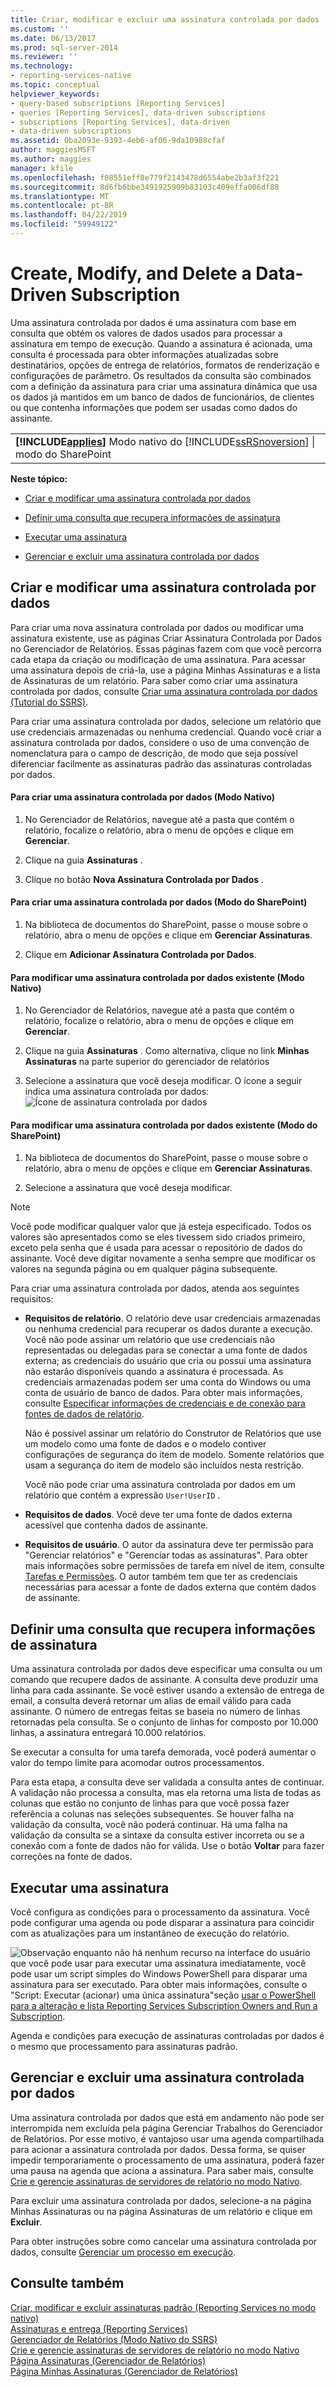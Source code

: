 ```yaml
---
title: Criar, modificar e excluir uma assinatura controlada por dados | Microsoft Docs
ms.custom: ''
ms.date: 06/13/2017
ms.prod: sql-server-2014
ms.reviewer: ''
ms.technology:
- reporting-services-native
ms.topic: conceptual
helpviewer_keywords:
- query-based subscriptions [Reporting Services]
- queries [Reporting Services], data-driven subscriptions
- subscriptions [Reporting Services], data-driven
- data-driven subscriptions
ms.assetid: 0ba2093e-9393-4eb6-af06-9da10988cfaf
author: maggiesMSFT
ms.author: maggies
manager: kfile
ms.openlocfilehash: f08551eff8e779f2143478d6554abe2b3af3f221
ms.sourcegitcommit: 8d6fb6bbe3491925909b83103c409effa006df88
ms.translationtype: MT
ms.contentlocale: pt-BR
ms.lasthandoff: 04/22/2019
ms.locfileid: "59949122"
---
```

# <a name="create-modify-and-delete-a-data-driven-subscription"></a>Create, Modify, and Delete a Data-Driven Subscription
  Uma assinatura controlada por dados é uma assinatura com base em consulta que obtém os valores de dados usados para processar a assinatura em tempo de execução. Quando a assinatura é acionada, uma consulta é processada para obter informações atualizadas sobre destinatários, opções de entrega de relatórios, formatos de renderização e configurações de parâmetro. Os resultados da consulta são combinados com a definição da assinatura para criar uma assinatura dinâmica que usa os dados já mantidos em um banco de dados de funcionários, de clientes ou que contenha informações que podem ser usadas como dados do assinante.  
  
||  
|-|  
|**[!INCLUDE[applies](../../includes/applies-md.md)]**  Modo nativo do [!INCLUDE[ssRSnoversion](../../includes/ssrsnoversion-md.md)] &#124; modo do SharePoint|  
  
 **Neste tópico:**  
  
-   [Criar e modificar uma assinatura controlada por dados](#bkmk_create_and_modify)  
  
-   [Definir uma consulta que recupera informações de assinatura](#bkmk_define_query)  
  
-   [Executar uma assinatura](#bkmk_run_subscription)  
  
-   [Gerenciar e excluir uma assinatura controlada por dados](#bkmk_manage_and_delete)  
  
##  <a name="bkmk_create_and_modify"></a> Criar e modificar uma assinatura controlada por dados  
 Para criar uma nova assinatura controlada por dados ou modificar uma assinatura existente, use as páginas Criar Assinatura Controlada por Dados no Gerenciador de Relatórios. Essas páginas fazem com que você percorra cada etapa da criação ou modificação de uma assinatura. Para acessar uma assinatura depois de criá-la, use a página Minhas Assinaturas e a lista de Assinaturas de um relatório. Para saber como criar uma assinatura controlada por dados, consulte [Criar uma assinatura controlada por dados &#40;Tutorial do SSRS&#41;](../create-a-data-driven-subscription-ssrs-tutorial.md).  
  
 Para criar uma assinatura controlada por dados, selecione um relatório que use credenciais armazenadas ou nenhuma credencial. Quando você criar a assinatura controlada por dados, considere o uso de uma convenção de nomenclatura para o campo de descrição, de modo que seja possível diferenciar facilmente as assinaturas padrão das assinaturas controladas por dados.  
  
#### <a name="to-create-a-data-driven-subscription-native-mode"></a>Para criar uma assinatura controlada por dados (Modo Nativo)  
  
1.  No Gerenciador de Relatórios, navegue até a pasta que contém o relatório, focalize o relatório, abra o menu de opções e clique em **Gerenciar**.  
  
2.  Clique na guia **Assinaturas** .  
  
3.  Clique no botão **Nova Assinatura Controlada por Dados** .  
  
#### <a name="to-create-a-data-driven-subscription-sharepoint-mode"></a>Para criar uma assinatura controlada por dados (Modo do SharePoint)  
  
1.  Na biblioteca de documentos do SharePoint, passe o mouse sobre o relatório, abra o menu de opções e clique em **Gerenciar Assinaturas**.  
  
2.  Clique em **Adicionar Assinatura Controlada por Dados**.  
  
#### <a name="to-modify-an-existing-data-driven-subscription-native-mode"></a>Para modificar uma assinatura controlada por dados existente (Modo Nativo)  
  
1.  No Gerenciador de Relatórios, navegue até a pasta que contém o relatório, focalize o relatório, abra o menu de opções e clique em **Gerenciar**.  
  
2.  Clique na guia **Assinaturas** . Como alternativa, clique no link **Minhas Assinaturas** na parte superior do gerenciador de relatórios  
  
3.  Selecione a assinatura que você deseja modificar. O ícone a seguir indica uma assinatura controlada por dados: ![Ícone de assinatura controlada por dados](../media/hlp-16subscriptiondd.gif "ícone de assinatura controlada por dados")  
  
#### <a name="to-modify-an-existing-data-driven-subscription-sharepoint-mode"></a>Para modificar uma assinatura controlada por dados existente (Modo do SharePoint)  
  
1.  Na biblioteca de documentos do SharePoint, passe o mouse sobre o relatório, abra o menu de opções e clique em **Gerenciar Assinaturas**.  
  
2.  Selecione a assinatura que você deseja modificar.  
  
> [!NOTE]  
>  Você pode modificar qualquer valor que já esteja especificado. Todos os valores são apresentados como se eles tivessem sido criados primeiro, exceto pela senha que é usada para acessar o repositório de dados do assinante. Você deve digitar novamente a senha sempre que modificar os valores na segunda página ou em qualquer página subsequente.  
  
 Para criar uma assinatura controlada por dados, atenda aos seguintes requisitos:  
  
-   **Requisitos de relatório**. O relatório deve usar credenciais armazenadas ou nenhuma credencial para recuperar os dados durante a execução. Você não pode assinar um relatório que use credenciais não representadas ou delegadas para se conectar a uma fonte de dados externa; as credenciais do usuário que cria ou possui uma assinatura não estarão disponíveis quando a assinatura é processada. As credenciais armazenadas podem ser uma conta do Windows ou uma conta de usuário de banco de dados. Para obter mais informações, consulte [Especificar informações de credenciais e de conexão para fontes de dados de relatório](../report-data/specify-credential-and-connection-information-for-report-data-sources.md).  
  
     Não é possível assinar um relatório do Construtor de Relatórios que use um modelo como uma fonte de dados e o modelo contiver configurações de segurança do item de modelo. Somente relatórios que usam a segurança do item de modelo são incluídos nesta restrição.  
  
     Você não pode criar uma assinatura controlada por dados em um relatório que contém a expressão `User!UserID` .  
  
-   **Requisitos de dados**. Você deve ter uma fonte de dados externa acessível que contenha dados de assinante.  
  
-   **Requisitos de usuário**. O autor da assinatura deve ter permissão para "Gerenciar relatórios" e "Gerenciar todas as assinaturas". Para obter mais informações sobre permissões de tarefa em nível de item, consulte [Tarefas e Permissões](../security/tasks-and-permissions.md). O autor também tem que ter as credenciais necessárias para acessar a fonte de dados externa que contém dados de assinante.  
  
##  <a name="bkmk_define_query"></a> Definir uma consulta que recupera informações de assinatura  
 Uma assinatura controlada por dados deve especificar uma consulta ou um comando que recupere dados de assinante. A consulta deve produzir uma linha para cada assinante. Se você estiver usando a extensão de entrega de email, a consulta deverá retornar um alias de email válido para cada assinante. O número de entregas feitas se baseia no número de linhas retornadas pela consulta. Se o conjunto de linhas for composto por 10.000 linhas, a assinatura entregará 10.000 relatórios.  
  
 Se executar a consulta for uma tarefa demorada, você poderá aumentar o valor do tempo limite para acomodar outros processamentos.  
  
 Para esta etapa, a consulta deve ser validada a consulta antes de continuar. A validação não processa a consulta, mas ela retorna uma lista de todas as colunas que estão no conjunto de linhas para que você possa fazer referência a colunas nas seleções subsequentes. Se houver falha na validação da consulta, você não poderá continuar. Há uma falha na validação da consulta se a sintaxe da consulta estiver incorreta ou se a conexão com a fonte de dados não for válida. Use o botão **Voltar** para fazer correções na fonte de dados.  
  
##  <a name="bkmk_run_subscription"></a> Executar uma assinatura  
 Você configura as condições para o processamento da assinatura. Você pode configurar uma agenda ou pode disparar a assinatura para coincidir com as atualizações para um instantâneo de execução do relatório.  
  
 ![Observação](../media/rs-fyinote.png "Observação") enquanto não há nenhum recurso na interface do usuário que você pode usar para executar uma assinatura imediatamente, você pode usar um script simples do Windows PowerShell para disparar uma assinatura para ser executado. Para obter mais informações, consulte o "Script: Executar (acionar) uma única assinatura"seção [usar o PowerShell para a alteração e lista Reporting Services Subscription Owners and Run a Subscription](manage-subscription-owners-and-run-subscription-powershell.md).  
  
 Agenda e condições para execução de assinaturas controladas por dados é o mesmo que processamento para assinaturas padrão.  
  
##  <a name="bkmk_manage_and_delete"></a> Gerenciar e excluir uma assinatura controlada por dados  
 Uma assinatura controlada por dados que está em andamento não pode ser interrompida nem excluída pela página Gerenciar Trabalhos do Gerenciador de Relatórios. Por esse motivo, é vantajoso usar uma agenda compartilhada para acionar a assinatura controlada por dados. Dessa forma, se quiser impedir temporariamente o processamento de uma assinatura, poderá fazer uma pausa na agenda que aciona a assinatura. Para saber mais, consulte [Crie e gerencie assinaturas de servidores de relatório no modo Nativo](../create-manage-subscriptions-native-mode-report-servers.md).  
  
 Para excluir uma assinatura controlada por dados, selecione-a na página Minhas Assinaturas ou na página Assinaturas de um relatório e clique em **Excluir**.  
  
 Para obter instruções sobre como cancelar uma assinatura controlada por dados, consulte [Gerenciar um processo em execução](manage-a-running-process.md).  
  
## <a name="see-also"></a>Consulte também  
 [Criar, modificar e excluir assinaturas padrão &#40;Reporting Services no modo nativo&#41;](create-and-manage-subscriptions-for-native-mode-report-servers.md)   
 [Assinaturas e entrega &#40;Reporting Services&#41;](subscriptions-and-delivery-reporting-services.md)   
 [Gerenciador de Relatórios &#40;Modo Nativo do SSRS&#41;](../report-manager-ssrs-native-mode.md)   
 [Crie e gerencie assinaturas de servidores de relatório no modo Nativo](../create-manage-subscriptions-native-mode-report-servers.md)   
 [Página Assinaturas &#40;Gerenciador de Relatórios&#41;](../subscriptions-page-report-manager.md)   
 [Página Minhas Assinaturas &#40;Gerenciador de Relatórios&#41;](../my-subscriptions-page-report-manager.md)  
  
  
